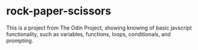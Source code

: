# rock-paper-scissors

This is a project from The Odin Project, showing knowing of basic javscript functionality, such as variables, functions, loops, conditionals, and prompting.